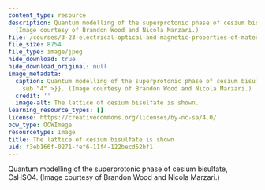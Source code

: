 ```yaml
---
content_type: resource
description: Quantum modelling of the superprotonic phase of cesium bisulfate, CsHSO4.
  (Image courtesy of Brandon Wood and Nicola Marzari.)
file: /courses/3-23-electrical-optical-and-magnetic-properties-of-materials-fall-2007/f3eb166f0271fef611f4122becd52bf1_3-23f07-th.jpg
file_size: 8754
file_type: image/jpeg
hide_download: true
hide_download_original: null
image_metadata:
  caption: Quantum modelling of the superprotonic phase of cesium bisulfate, CsHSO{{<
    sub "4" >}}. (Image courtesy of Brandon Wood and Nicola Marzari.)
  credit: ''
  image-alt: The lattice of cesium bisulfate is shown.
learning_resource_types: []
license: https://creativecommons.org/licenses/by-nc-sa/4.0/
ocw_type: OCWImage
resourcetype: Image
title: The lattice of cesium bisulfate is shown
uid: f3eb166f-0271-fef6-11f4-122becd52bf1
---
```

Quantum modelling of the superprotonic phase of cesium bisulfate, CsHSO4. (Image courtesy of Brandon Wood and Nicola Marzari.)